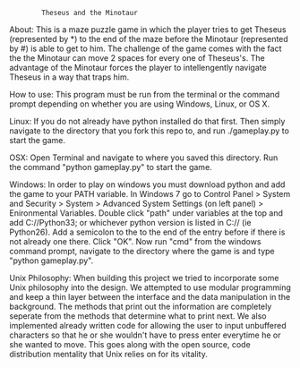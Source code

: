 			Theseus and the Minotaur
About:
	This is a maze puzzle game in which the player tries to get 
Theseus (represented by *) to the end of the maze before the 
Minotaur (represented by #) is able to get to him. 
The challenge of the game comes with the fact the the Minotaur can 
move 2 spaces for every one of Theseus's. 
The advantage of the Minotaur forces the player to intellengently navigate Theseus in a way that traps him.

How to use:
	This program must be run from the terminal or the command prompt 
depending on whether you are using Windows, Linux, or OS X.

Linux: 
If you do not already have python installed do that first. 
Then simply navigate to the directory that you fork this repo to, 
and run ./gameplay.py to start the game. 

OSX:
Open Terminal and navigate to where you saved this directory. Run the command
"python gameplay.py" to start the game.

Windows:
In order to play on windows you must download python and add the game to your 
PATH variable.
In Windows 7 go to Control Panel > System and Security > System >
Advanced System Settings (on left panel) > Enironmental Variables.
Double click "path" under variables at the top and add C://Python33;
or whichever python version is listed in C:// (ie Python26).
Add a semicolon to the to the end of the entry before if there is not already
one there. Click "OK". Now run "cmd" from the windows command prompt, navigate
to the directory where the game is and type "python gameplay.py". 

Unix Philosophy:
	When building this project we tried to incorporate some Unix 
philosophy into the design. We attempted to use modular programming 
and keep a thin layer between the interface and the data manipulation 
in the background. The methods that print out the information are completely 
seperate from the methods that determine what to print next. We also 
implemented already written code for allowing the user to input unbuffered 
characters so that he or she wouldn't have to press enter everytime he or 
she wanted to move. This goes along with the open source, code distribution 
mentality that Unix relies on for its vitality. 
